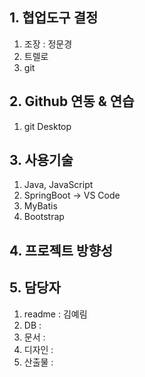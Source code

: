 ## 1. 협업도구 결정
1) 조장 : 정문경
2) 트렐로
3) git
## 2. Github 연동 & 연습
1) git Desktop
## 3. 사용기술
1) Java, JavaScript
2) SpringBoot -> VS Code
3) MyBatis
4) Bootstrap
## 4. 프로젝트 방향성
## 5. 담당자
1) readme : 김예림
2) DB : 
3) 문서 : 
4) 디자인 : 
5) 산출물 : 
